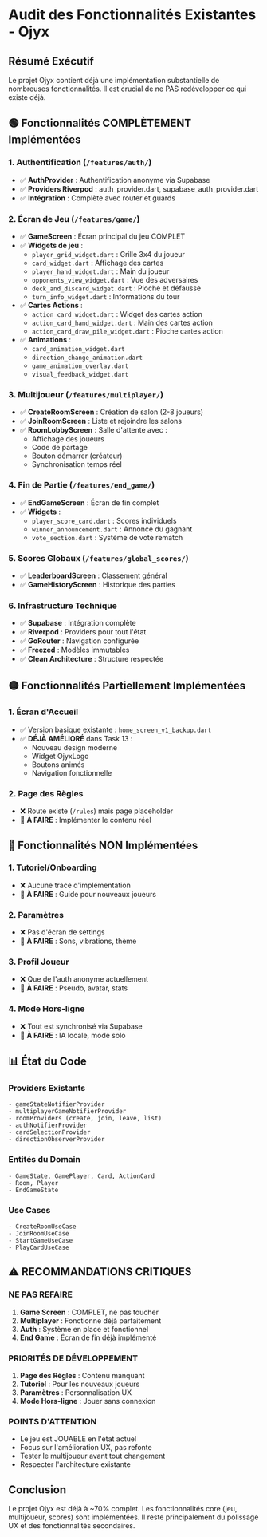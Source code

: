 # Audit des Fonctionnalités Existantes - Ojyx

## Résumé Exécutif
Le projet Ojyx contient déjà une implémentation substantielle de nombreuses fonctionnalités. Il est crucial de ne PAS redévelopper ce qui existe déjà.

## 🟢 Fonctionnalités COMPLÈTEMENT Implémentées

### 1. Authentification (`/features/auth/`)
- ✅ **AuthProvider** : Authentification anonyme via Supabase
- ✅ **Providers Riverpod** : auth_provider.dart, supabase_auth_provider.dart
- ✅ **Intégration** : Complète avec router et guards

### 2. Écran de Jeu (`/features/game/`)
- ✅ **GameScreen** : Écran principal du jeu COMPLET
- ✅ **Widgets de jeu** :
  - `player_grid_widget.dart` : Grille 3x4 du joueur
  - `card_widget.dart` : Affichage des cartes
  - `player_hand_widget.dart` : Main du joueur
  - `opponents_view_widget.dart` : Vue des adversaires
  - `deck_and_discard_widget.dart` : Pioche et défausse
  - `turn_info_widget.dart` : Informations du tour
- ✅ **Cartes Actions** :
  - `action_card_widget.dart` : Widget des cartes action
  - `action_card_hand_widget.dart` : Main des cartes action
  - `action_card_draw_pile_widget.dart` : Pioche cartes action
- ✅ **Animations** :
  - `card_animation_widget.dart`
  - `direction_change_animation.dart`
  - `game_animation_overlay.dart`
  - `visual_feedback_widget.dart`

### 3. Multijoueur (`/features/multiplayer/`)
- ✅ **CreateRoomScreen** : Création de salon (2-8 joueurs)
- ✅ **JoinRoomScreen** : Liste et rejoindre les salons
- ✅ **RoomLobbyScreen** : Salle d'attente avec :
  - Affichage des joueurs
  - Code de partage
  - Bouton démarrer (créateur)
  - Synchronisation temps réel

### 4. Fin de Partie (`/features/end_game/`)
- ✅ **EndGameScreen** : Écran de fin complet
- ✅ **Widgets** :
  - `player_score_card.dart` : Scores individuels
  - `winner_announcement.dart` : Annonce du gagnant
  - `vote_section.dart` : Système de vote rematch

### 5. Scores Globaux (`/features/global_scores/`)
- ✅ **LeaderboardScreen** : Classement général
- ✅ **GameHistoryScreen** : Historique des parties

### 6. Infrastructure Technique
- ✅ **Supabase** : Intégration complète
- ✅ **Riverpod** : Providers pour tout l'état
- ✅ **GoRouter** : Navigation configurée
- ✅ **Freezed** : Modèles immutables
- ✅ **Clean Architecture** : Structure respectée

## 🟡 Fonctionnalités Partiellement Implémentées

### 1. Écran d'Accueil
- ✅ Version basique existante : `home_screen_v1_backup.dart`
- ✅ **DÉJÀ AMÉLIORÉ** dans Task 13 :
  - Nouveau design moderne
  - Widget OjyxLogo
  - Boutons animés
  - Navigation fonctionnelle

### 2. Page des Règles
- ❌ Route existe (`/rules`) mais page placeholder
- 📝 **À FAIRE** : Implémenter le contenu réel

## 🔴 Fonctionnalités NON Implémentées

### 1. Tutoriel/Onboarding
- ❌ Aucune trace d'implémentation
- 📝 **À FAIRE** : Guide pour nouveaux joueurs

### 2. Paramètres
- ❌ Pas d'écran de settings
- 📝 **À FAIRE** : Sons, vibrations, thème

### 3. Profil Joueur
- ❌ Que de l'auth anonyme actuellement
- 📝 **À FAIRE** : Pseudo, avatar, stats

### 4. Mode Hors-ligne
- ❌ Tout est synchronisé via Supabase
- 📝 **À FAIRE** : IA locale, mode solo

## 📊 État du Code

### Providers Existants
```
- gameStateNotifierProvider
- multiplayerGameNotifierProvider
- roomProviders (create, join, leave, list)
- authNotifierProvider
- cardSelectionProvider
- directionObserverProvider
```

### Entités du Domain
```
- GameState, GamePlayer, Card, ActionCard
- Room, Player
- EndGameState
```

### Use Cases
```
- CreateRoomUseCase
- JoinRoomUseCase
- StartGameUseCase
- PlayCardUseCase
```

## ⚠️ RECOMMANDATIONS CRITIQUES

### NE PAS REFAIRE
1. **Game Screen** : COMPLET, ne pas toucher
2. **Multiplayer** : Fonctionne déjà parfaitement
3. **Auth** : Système en place et fonctionnel
4. **End Game** : Écran de fin déjà implémenté

### PRIORITÉS DE DÉVELOPPEMENT
1. **Page des Règles** : Contenu manquant
2. **Tutoriel** : Pour les nouveaux joueurs
3. **Paramètres** : Personnalisation UX
4. **Mode Hors-ligne** : Jouer sans connexion

### POINTS D'ATTENTION
- Le jeu est JOUABLE en l'état actuel
- Focus sur l'amélioration UX, pas refonte
- Tester le multijoueur avant tout changement
- Respecter l'architecture existante

## Conclusion
Le projet Ojyx est déjà à ~70% complet. Les fonctionnalités core (jeu, multijoueur, scores) sont implémentées. Il reste principalement du polissage UX et des fonctionnalités secondaires.